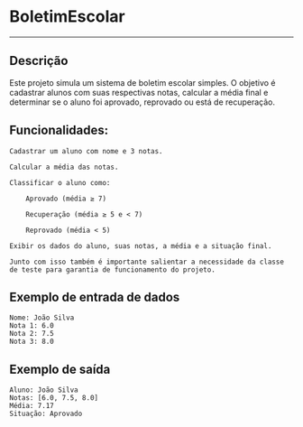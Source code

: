 # BoletimEscolar
---
## Descrição
Este projeto simula um sistema de boletim escolar simples. O objetivo é cadastrar alunos com suas respectivas notas, calcular a média final e determinar se o aluno foi aprovado, reprovado ou está de recuperação.

## Funcionalidades:

    Cadastrar um aluno com nome e 3 notas.

    Calcular a média das notas.

    Classificar o aluno como:

        Aprovado (média ≥ 7)

        Recuperação (média ≥ 5 e < 7)

        Reprovado (média < 5)

    Exibir os dados do aluno, suas notas, a média e a situação final.

    Junto com isso também é importante salientar a necessidade da classe de teste para garantia de funcionamento do projeto.

## Exemplo de entrada de dados
    Nome: João Silva
    Nota 1: 6.0
    Nota 2: 7.5
    Nota 3: 8.0
    
## Exemplo de saída
    Aluno: João Silva
    Notas: [6.0, 7.5, 8.0]
    Média: 7.17
    Situação: Aprovado
